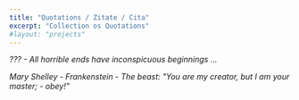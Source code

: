 ```yaml
---
title: "Quotations / Zitate / Cita"
excerpt: "Collection os Quotations"
#layout: "projects"
---
```


*??? - All horrible ends have inconspicuous beginnings ...*

*Mary Shelley - Frankenstein - The beast: "You are my creator, but I am your master; - obey!"*